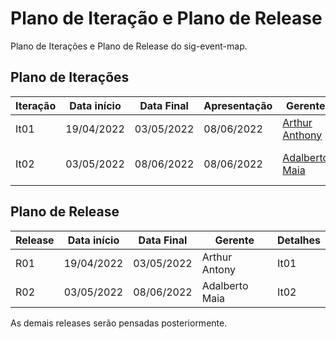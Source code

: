 # Plano de Iteração e Plano de Release

Plano de Iterações e Plano de Release do sig-event-map.

## Plano de Iterações

Iteração | Data início | Data Final | Apresentação | Gerente   | Detalhes
-------- | ----------- | ---------- | ------------ | -------   | -------
It01      | 19/04/2022 | 03/05/2022 |  08/06/2022 |  [Arthur Anthony](https://github.com/arthuranthony2000/)  | Documentos do projeto
It02      |  03/05/2022  |  08/06/2022 |  08/06/2022  | [Adalberto Maia](https://github.com/batbeto/) | Criação do primeiro CRUD



## Plano de Release

Release | Data início | Data Final | Gerente   | Detalhes
------- | ----------- | ---------- | --------- | --------
R01     |  19/04/2022 | 03/05/2022 | Arthur Antony   | It01
R02     |  03/05/2022  |  08/06/2022 | Adalberto Maia | It02

As demais releases serão pensadas posteriormente.
